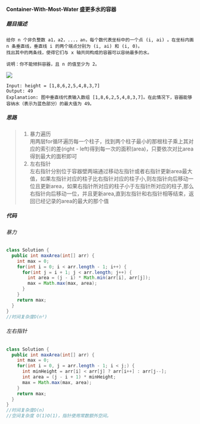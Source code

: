 #### Container-With-Most-Water 盛更多水的容器

##### 题目描述
```
给你 n 个非负整数 a1，a2，...，an，每个数代表坐标中的一个点 (i, ai) 。在坐标内画 n 条垂直线，垂直线 i 的两个端点分别为 (i, ai) 和 (i, 0)。 
找出其中的两条线，使得它们与 x 轴共同构成的容器可以容纳最多的水。 

说明：你不能倾斜容器，且 n 的值至少为 2。 

```
![](http://112.124.200.69:8080/markdown/images/question_11.jpg) 
```
Input: height = [1,8,6,2,5,4,8,3,7]
Output: 49
Explanation: 图中垂直线代表输入数组 [1,8,6,2,5,4,8,3,7]。在此情况下，容器能够容纳水（表示为蓝色部分）的最大值为 49。
```
##### 思路
> 1. 暴力遍历  
用两层for循环遍历每一个柱子，找到两个柱子最小的那根柱子乘上其对应的索引的差(right - left)得到每一次的面积(area)，只要依次对比area得到最大的面积即可  
> 2. 左右指针  
左右指针分别位于容器壁两端通过移动左指针或者右指针更新area最大值，如果左指针对应的柱子比右指针对应的柱子小,则左指针向后移动一位且更新area，如果右指针所对应的柱子小于左指针所对应的柱子,那么右指针向后移动一位，并且更新area,直到左指针和右指针相等结束，返回已经记录的area的最大的那个值

##### 代码
###### 暴力
```Java
class Solution {
  public int maxArea(int[] arr) {
    int max = 0;
    for(int i = 0; i < arr.length - 1; i++) {
      for(int j = i + 1; j < arr.length; j++) {
        int area = (j - i) * Math.min(arr[i], arr[j]);
        max = Math.max(max, area);
      }
    }
    return max;
  }
}
//时间复杂度O(n²)
```
###### 左右指针
```Java
class Solution {
  public int maxArea(int[] arr) {
    int max = 0;
    for(int i = 0, j = arr.length - 1; i < j;) {
      int minHeight = arr[i] < arr[j] ? arr[i++] : arr[j--];
      int area = (j - i + 1) * minHeight;
      max = Math.max(max, area);
    }
    return max;
  }
}
//时间复杂度O(n)
//空间复杂度 O(1)O(1)，指针使用常数额外空间。
```
 

